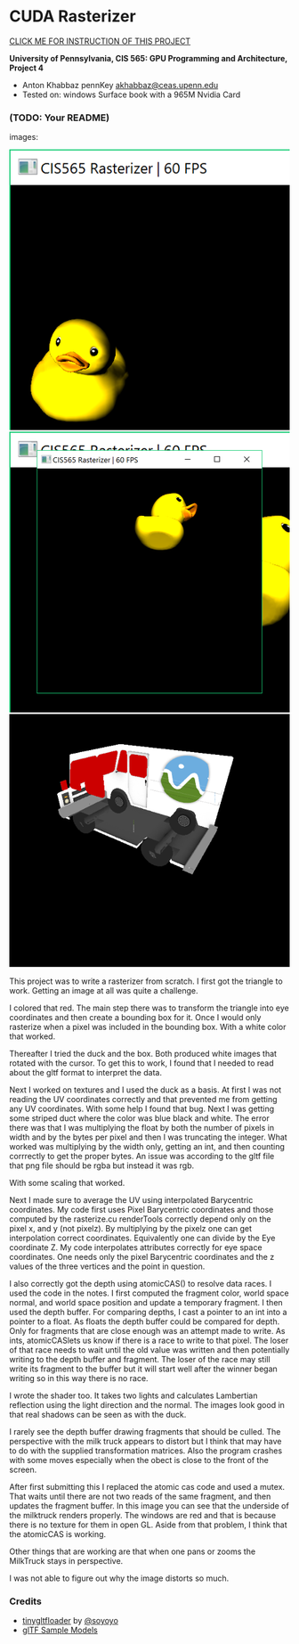 CUDA Rasterizer
===============

[CLICK ME FOR INSTRUCTION OF THIS PROJECT](./INSTRUCTION.md)

**University of Pennsylvania, CIS 565: GPU Programming and Architecture, Project 4**

* Anton Khabbaz pennKey akhabbaz@ceas.upenn.edu
* Tested on: windows Surface book with a 965M Nvidia Card

### (TODO: Your README)

images:

![](renders/duck_diffuseRendered.png)
![](renders/duck_2.png)
![](renders/milkTruckLatest.png)

This project was to write a rasterizer from scratch. I first got the triangle to work. Getting an image at all was quite a challenge.

I colored that red.  The main step there was to transform the triangle into eye coordinates and then create a bounding box for it.  Once I would only rasterize when a pixel was included in the bounding box.  With a white color that worked.

Thereafter I tried the duck and the box.  Both produced white images that rotated with the cursor.  To get this to work, I found that I needed to read about the gltf format to interpret the data.

Next I worked on textures and I used the duck as a basis.  At first I was not reading the UV coordinates correctly and that prevented me from getting any UV coordinates.  With some help I found that bug.  Next I was getting some striped duct where the color was blue black and white.  The error there was that I was multiplying the float by both the number of pixels in width and by the bytes per pixel and then I was truncating the integer.  What worked was multiplying by the width only, getting an int, and then counting corrrectly to get the proper bytes.  An issue was according to the gltf file that png file should be rgba but instead it was rgb.

With some scaling that worked.

Next I made sure to average the UV using interpolated Barycentric coordinates.  My code first uses Pixel Barycentric coordinates and those computed by the rasterize.cu renderTools correctly depend only on the pixel x, and y (not pixelz).  By multiplying by the pixelz one can get interpolation correct coordinates. Equivalently one can divide by the Eye coordinate Z. My code interpolates attributes correctly for eye space coordinates.  One needs only the pixel Barycentric coordinates and the z values of the three vertices and the point in question.

I also correctly got the depth using atomicCAS() to resolve data races.  I used the code in the notes.  I first computed the fragment color, world space normal, and world space position and update a temporary fragment.  I then used the depth buffer. For comparing depths, I cast a pointer to an int into a pointer to a float. As floats the depth buffer could be compared for depth. Only for fragments that are close enough was an attempt made to write.  As ints, atomicCASlets us know if there is a race to write to that pixel.  The loser of that race needs to wait until the old value was written and then potentially writing to the depth buffer and fragment. The loser of the race may still write its fragment to the buffer but it will start well after the winner began writing so in this way there is no race.

I wrote the shader too.  It takes two lights and calculates Lambertian reflection using the light direction and the normal.  The images look good in that real shadows can be seen as with the duck. 

I rarely see the depth buffer drawing fragments that should be culled. The perspective with the milk truck appears to distort but I think that may have to do with the supplied transformation matrices.  Also the program crashes with some moves especially when the obect is close to the front of the screen.

After first submitting this I replaced the atomic cas code and used a mutex. That waits until there are not two reads of the same fragment, and then updates the fragment buffer. In this image you can see that the underside of the milktruck renders properly.  The windows are red and that is because there is no texture for them in open GL. Aside from that problem, I think that the atomicCAS is working. 

Other things that are working are that when one pans or zooms the MilkTruck stays in perspective.

I was not able to figure out why the image distorts so much.
 

### Credits

* [tinygltfloader](https://github.com/syoyo/tinygltfloader) by [@soyoyo](https://github.com/syoyo)
* [glTF Sample Models](https://github.com/KhronosGroup/glTF/blob/master/sampleModels/README.md)

